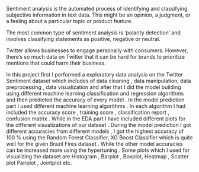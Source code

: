 Sentiment analysis is the automated process of identifying and classifying subjective information in text data. This might be an opinion, a judgment, or a feeling about a particular topic or product feature.

The most common type of sentiment analysis is ‘polarity detection’ and involves classifying statements as positive, negative or neutral.

Twitter allows businesses to engage personally with consumers. However, there’s so much data on Twitter that it can be hard for brands to prioritize mentions that could harm their business.

In this project first I performed a exploratory data analysis on the Twitter Sentiment dataset which includes of data cleaning , data manipulation, data preprocessing , data visualization and after that I did the model building using different machine learning classification and regression algorithms and then predicted the accuracy of every model . In the model prediction part I used different machine learning algorithms . In each algorithm I had included the accuracy score , training score , classification report , confusion matrix . While in the EDA part I have included different plots for the different visualizations of our dataset . During the model prediction I got different accuracies from different models , I got the highest accuracy of 100 % using the Random Forest Classifier, XG Boost Classifier which is quite well for the given Brazil Fires dataset . While the other model accuracies can be increased more using the hypertuning . Some plots which I used for visualizing the dataset are Histogram , Barplot , Boxplot, Heatmap , Scatter plot  Pairplot , Jointplot etc.

